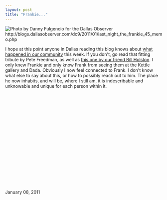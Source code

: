 ```yaml
---
layout: post
title: "Frankie..."
---
```


<img src="http://blogs.dallasobserver.com/dc9/frankiefrankdanny.jpg" title="Photo by Danny Fulgencio for the Dallas Observer http://blogs.dallasobserver.com/dc9/2011/01/last_night_the_frankie_45_memo.php">

I hope at this point anyone in Dallas reading this blog knows about [what happened in our community](http://www.dallasobserver.com/2011-01-06/music/remembering-frankie-45/) this week. If you don't, go read that fitting tribute by Pete Freedman, as well as [this one by our friend Bill Holston](http://frontrow.dmagazine.com/2011/01/bill-holston-frankie-45-left-it-on-the-stage/). I only knew Frankie and only know Frank from seeing them at the Kettle gallery and Dada. Obviously I now feel connected to Frank. I don't know what else to say about this, or how to possibly reach out to him. The place he now inhabits, and will be, where I still am, it is indescribable and unknowable and unique for each person within it.  
  
<p><object width="480" height="295"><param name="movie" value="http://www.youtube.com/v/MGWA2Y9v0pM?fs=1&amp;hl=en_US&amp;rel=0"></param><param name="allowFullScreen" value="true"></param><param name="allowscriptaccess" value="always"></param><embed src="http://www.youtube.com/v/MGWA2Y9v0pM?fs=1&amp;hl=en_US&amp;rel=0" type="application/x-shockwave-flash" allowscriptaccess="always" allowfullscreen="true" width="480" height="295"></embed></object></p>

<p class="date" style="clear:all">January 08, 2011</p>